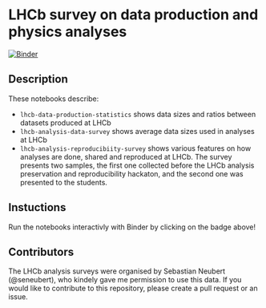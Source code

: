 # LHCb survey on data production and physics analyses

[![Binder](https://mybinder.org/badge.svg)](https://mybinder.org/v2/gh/atrisovic/thesis-plots/master)

## Description

These notebooks describe:

- `lhcb-data-production-statistics` shows data sizes and ratios between datasets produced at LHCb
- `lhcb-analysis-data-survey` shows average data sizes used in analyses at LHCb
- `lhcb-analysis-reproducibiity-survey` shows various features on how analyses are done, shared and reproduced at LHCb. The survey presents two samples, the first one collected before the LHCb analysis preservation and reproducibility hackaton, and the second one was presented to the students.

## Instuctions

Run the notebooks interactivly with Binder by clicking on the badge above!

## Contributors

The LHCb analysis surveys were organised by Sebastian Neubert (@seneubert), who kindely gave me permission to use this data. 
If you would like to contribute to this repository, please create a pull request or an issue.

